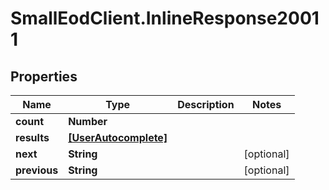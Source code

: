 # SmallEodClient.InlineResponse20011

## Properties

Name | Type | Description | Notes
------------ | ------------- | ------------- | -------------
**count** | **Number** |  | 
**results** | [**[UserAutocomplete]**](UserAutocomplete.md) |  | 
**next** | **String** |  | [optional] 
**previous** | **String** |  | [optional] 



